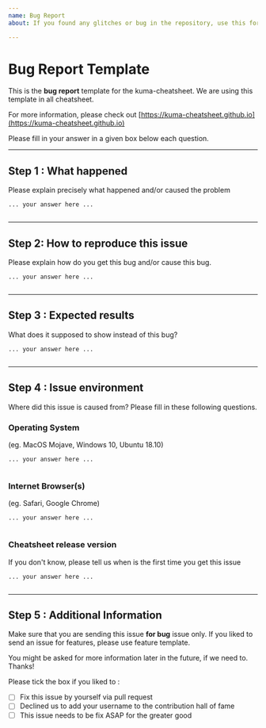 ```yaml
---
name: Bug Report
about: If you found any glitches or bug in the repository, use this form.

---
```

# Bug Report Template
This is the **bug report** template for the kuma-cheatsheet. We are using this template in all cheatsheet.

For more information, please check out [https://kuma-cheatsheet.github.io](https://kuma-cheatsheet.github.io)

Please fill in your answer in a given box below each question. 

-----
## Step 1 : What happened
Please explain precisely what happened and/or caused the problem

```
... your answer here ...


```

-----
## Step 2: How to reproduce this issue
Please explain how do you get this bug and/or cause this bug. 
```
... your answer here ...


```

-----
## Step 3 : Expected results
What does it supposed to show instead of this bug?

```
... your answer here ...


```

-----
## Step 4 : Issue environment
Where did this issue is caused from? Please fill in these following questions.

### Operating System
(eg. MacOS Mojave, Windows 10, Ubuntu 18.10)

```
... your answer here ...


```

### Internet Browser(s)
(eg. Safari, Google Chrome)

```
... your answer here ...


```

### Cheatsheet release version
If you don't know, please tell us when is the first time you get this issue

```
... your answer here ...


```

-----
## Step 5 : Additional Information

Make sure that you are sending this issue **for bug** issue only.
If you liked to send an issue for features, please use feature template.

You might be asked for more information later in the future, if we need to. Thanks!

Please tick the box if you liked to :
- [ ] Fix this issue by yourself via pull request
- [ ] Declined us to add your username to the contribution hall of fame
- [ ] This issue needs to be fix ASAP for the greater good
